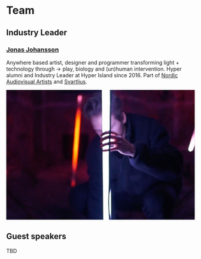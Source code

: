 # Team

## Industry Leader

### [Jonas Johansson](https://jonasjohansson.se/)

Anywhere based artist, designer and programmer transforming light + technology through → play, biology and \(un\)human intervention. Hyper alumni and Industry Leader at Hyper Island since 2016.  Part of [Nordic Audiovisual Artists](https://nava.community/) and [Svartljus](https://svartljus.se/).

![](../../.gitbook/assets/jonas-trim.jpg)

## Guest speakers

TBD

